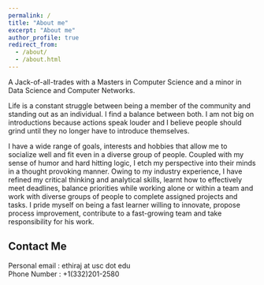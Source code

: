 ```yaml
---
permalink: /
title: "About me"
excerpt: "About me"
author_profile: true
redirect_from: 
  - /about/
  - /about.html
---
```


A Jack-of-all-trades with a Masters in Computer Science and a minor in Data Science and Computer Networks.

Life is a constant struggle between being a member of the community and standing out as an individual. I find a balance between both. I am not big on introductions because actions speak louder and I believe people should grind until they no longer have to introduce themselves.

I have a wide range of goals, interests and hobbies that allow me to socialize well and fit even in a diverse group of people. Coupled with my sense of humor and hard hitting logic, I etch my perspective into their minds in a thought provoking manner. Owing to my industry experience, I have refined my critical thinking and analytical skills, learnt how to effectively meet deadlines, balance priorities while working alone or within a team and work with diverse groups of people to complete assigned projects and tasks. I pride myself on being a fast learner willing to innovate, propose process improvement, contribute to a fast-growing team and take responsibility for his work.

Contact Me
------
Personal email : ethiraj at usc dot edu<br>
Phone Number : +1(332)201-2580
